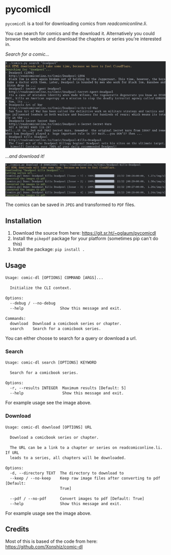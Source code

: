 # pycomicdl

`pycomicdl` is a tool for downloading comics from _readcomiconline.li_.

You can search for comics and the download it. Alternatively you could browse
the website and download the chapters or series you're interested in.

_Search for a comic..._

![search functionality](images/search.png)

_...and download it!_

![download functionality](images/download.png)

The comics can be saved in `JPEG` and transformed to `PDF` files.

## Installation

1. Download the source from here: <https://git.sr.ht/~pglaum/pycomicdl>
2. Install the `pikepdf` package for your platform (sometimes pip can't do
   this)
3. Install the package: `pip install .`

## Usage

```
Usage: comic-dl [OPTIONS] COMMAND [ARGS]...

  Initialize the CLI context.

Options:
  --debug / --no-debug
  --help                Show this message and exit.

Commands:
  download  Download a comicbook series or chapter.
  search    Search for a comicbook series.
```

You can either choose to search for a query or download a url.

### Search

```
Usage: comic-dl search [OPTIONS] KEYWORD

  Search for a comicbook series.

Options:
  -r, --results INTEGER  Maximum results [Default: 5]
  --help                 Show this message and exit.
```

For example usage see the image above.

### Download

```
Usage: comic-dl download [OPTIONS] URL

  Download a comicbook series or chapter.

  The URL can be a link to a chapter or series on readcomiconline.li. If URL
  leads to a series, all chapters will be downloaded.

Options:
  -d, --directory TEXT  The directory to download to
  --keep / --no-keep    Keep raw image files after converting to pdf [Default:
                        True]

  --pdf / --no-pdf      Convert images to pdf [Default: True]
  --help                Show this message and exit.
```

For example usage see the image above.

## Credits

Most of this is based of the code from here:
<https://github.com/Xonshiz/comic-dl>
